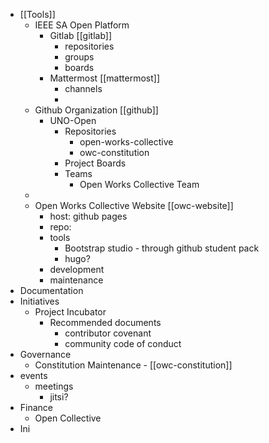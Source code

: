 - [[Tools]]
	- IEEE SA Open Platform
		- Gitlab [[gitlab]]
			- repositories
			- groups
			- boards
		- Mattermost [[mattermost]]
			- channels
			-
	- Github Organization [[github]]
		- UNO-Open
			- Repositories
				- open-works-collective
				- owc-constitution
			- Project Boards
			- Teams
				- Open Works Collective Team
	-
	- Open Works Collective Website [[owc-website]]
		- host: github pages
		- repo:
		- tools
			- Bootstrap studio - through github student pack
			- hugo?
		- development
		- maintenance
- Documentation
- Initiatives
	- Project Incubator
		- Recommended documents
			- contributor covenant
			- community code of conduct
- Governance
	- Constitution Maintenance - [[owc-constitution]]
- events
	- meetings
		- jitsi?
- Finance
	- Open Collective
- Ini